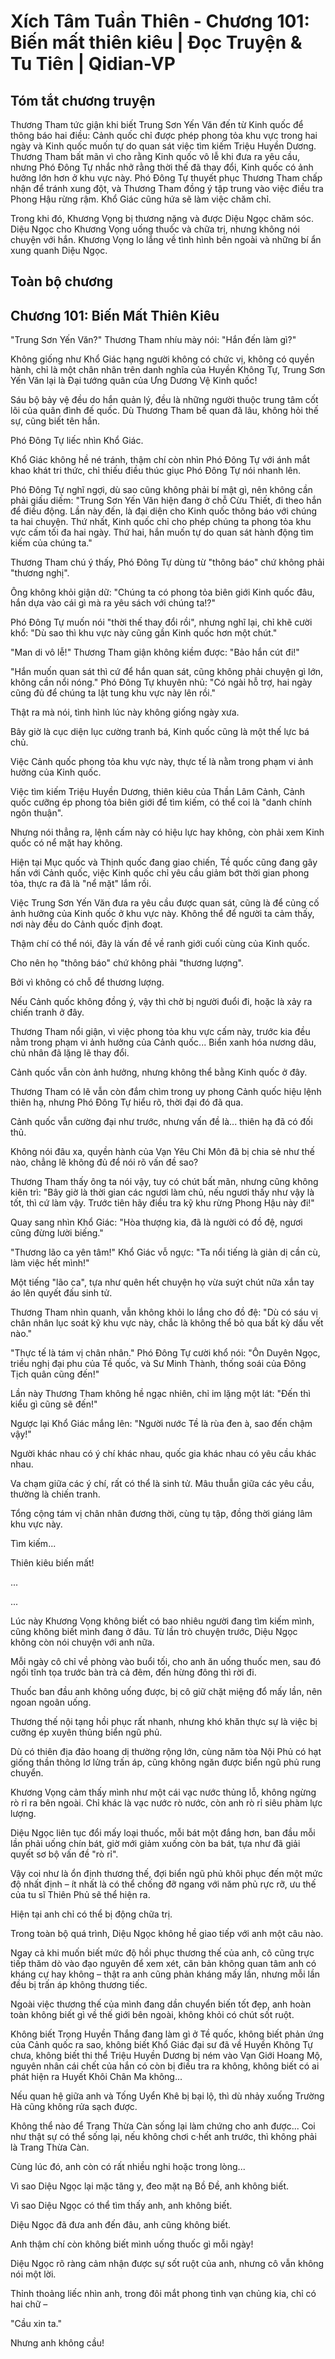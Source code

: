 # Xích Tâm Tuần Thiên - Chương 101: Biến mất thiên kiêu | Đọc Truyện & Tu Tiên | Qidian-VP



## Tóm tắt chương truyện

Thương Tham tức giận khi biết Trung Sơn Yến Văn đến từ Kinh quốc để thông báo hai điều: Cảnh quốc chỉ được phép phong tỏa khu vực trong hai ngày và Kinh quốc muốn tự do quan sát việc tìm kiếm Triệu Huyền Dương. Thương Tham bất mãn vì cho rằng Kinh quốc vô lễ khi đưa ra yêu cầu, nhưng Phó Đông Tự nhắc nhở rằng thời thế đã thay đổi, Kinh quốc có ảnh hưởng lớn hơn ở khu vực này. Phó Đông Tự thuyết phục Thương Tham chấp nhận để tránh xung đột, và Thương Tham đồng ý tập trung vào việc điều tra Phong Hậu rừng rậm. Khổ Giác cũng hứa sẽ làm việc chăm chỉ.

Trong khi đó, Khương Vọng bị thương nặng và được Diệu Ngọc chăm sóc. Diệu Ngọc cho Khương Vọng uống thuốc và chữa trị, nhưng không nói chuyện với hắn. Khương Vọng lo lắng về tình hình bên ngoài và những bí ẩn xung quanh Diệu Ngọc.


## Toàn bộ chương

## Chương 101: Biến Mất Thiên Kiêu

"Trung Sơn Yến Văn?" Thương Tham nhíu mày nói: "Hắn đến làm gì?"

Không giống như Khổ Giác hạng người không có chức vị, không có quyền hành, chỉ là một chân nhân trên danh nghĩa của Huyền Không Tự, Trung Sơn Yến Văn lại là Đại tướng quân của Ưng Dương Vệ Kinh quốc!

Sáu bộ bảy vệ đều do hắn quản lý, đều là những người thuộc trung tâm cốt lõi của quân đình đế quốc. Dù Thương Tham bế quan đã lâu, không hỏi thế sự, cũng biết tên hắn.

Phó Đông Tự liếc nhìn Khổ Giác.

Khổ Giác không hề né tránh, thậm chí còn nhìn Phó Đông Tự với ánh mắt khao khát tri thức, chỉ thiếu điều thúc giục Phó Đông Tự nói nhanh lên.

Phó Đông Tự nghĩ ngợi, dù sao cũng không phải bí mật gì, nên không cần phải giấu diếm: "Trung Sơn Yến Văn hiện đang ở chỗ Cừu Thiết, đi theo hắn để điều động. Lần này đến, là đại diện cho Kinh quốc thông báo với chúng ta hai chuyện. Thứ nhất, Kinh quốc chỉ cho phép chúng ta phong tỏa khu vực cấm tối đa hai ngày. Thứ hai, hắn muốn tự do quan sát hành động tìm kiếm của chúng ta."

Thương Tham chú ý thấy, Phó Đông Tự dùng từ "thông báo" chứ không phải "thương nghị".

Ông không khỏi giận dữ: "Chúng ta có phong tỏa biên giới Kinh quốc đâu, hắn dựa vào cái gì mà ra yêu sách với chúng ta!?"

Phó Đông Tự muốn nói "thời thế thay đổi rồi", nhưng nghĩ lại, chỉ khẽ cười khổ: "Dù sao thì khu vực này cũng gần Kinh quốc hơn một chút."

"Man di vô lễ!" Thương Tham giận không kiềm được: "Bảo hắn cút đi!"

"Hắn muốn quan sát thì cứ để hắn quan sát, cũng không phải chuyện gì lớn, không cần nổi nóng." Phó Đông Tự khuyên nhủ: "Có ngài hỗ trợ, hai ngày cũng đủ để chúng ta lật tung khu vực này lên rồi."

Thật ra mà nói, tình hình lúc này không giống ngày xưa.

Bây giờ là cục diện lục cường tranh bá, Kinh quốc cũng là một thế lực bá chủ.

Việc Cảnh quốc phong tỏa khu vực này, thực tế là nằm trong phạm vi ảnh hưởng của Kinh quốc.

Việc tìm kiếm Triệu Huyền Dương, thiên kiêu của Thần Lâm Cảnh, Cảnh quốc cưỡng ép phong tỏa biên giới để tìm kiếm, có thể coi là "danh chính ngôn thuận".

Nhưng nói thẳng ra, lệnh cấm này có hiệu lực hay không, còn phải xem Kinh quốc có nể mặt hay không.

Hiện tại Mục quốc và Thịnh quốc đang giao chiến, Tề quốc cũng đang gây hấn với Cảnh quốc, việc Kinh quốc chỉ yêu cầu giảm bớt thời gian phong tỏa, thực ra đã là "nể mặt" lắm rồi.

Việc Trung Sơn Yến Văn đưa ra yêu cầu được quan sát, cũng là để củng cố ảnh hưởng của Kinh quốc ở khu vực này. Không thể để người ta cảm thấy, nơi này đều do Cảnh quốc định đoạt.

Thậm chí có thể nói, đây là vấn đề về ranh giới cuối cùng của Kinh quốc.

Cho nên họ "thông báo" chứ không phải "thương lượng".

Bởi vì không có chỗ để thương lượng.

Nếu Cảnh quốc không đồng ý, vậy thì chờ bị người đuổi đi, hoặc là xảy ra chiến tranh ở đây.

Thương Tham nổi giận, vì việc phong tỏa khu vực cấm này, trước kia đều nằm trong phạm vi ảnh hưởng của Cảnh quốc... Biển xanh hóa nương dâu, chủ nhân đã lặng lẽ thay đổi.

Cảnh quốc vẫn còn ảnh hưởng, nhưng không thể bằng Kinh quốc ở đây.

Thương Tham có lẽ vẫn còn đắm chìm trong uy phong Cảnh quốc hiệu lệnh thiên hạ, nhưng Phó Đông Tự hiểu rõ, thời đại đó đã qua.

Cảnh quốc vẫn cường đại như trước, nhưng vấn đề là... thiên hạ đã có đối thủ.

Không nói đâu xa, quyền hành của Vạn Yêu Chi Môn đã bị chia sẻ như thế nào, chẳng lẽ không đủ để nói rõ vấn đề sao?

Thương Tham thấy ông ta nói vậy, tuy có chút bất mãn, nhưng cũng không kiên trì: "Bây giờ là thời gian các ngươi làm chủ, nếu ngươi thấy như vậy là tốt, thì cứ làm vậy. Trước tiên hãy điều tra kỹ khu rừng Phong Hậu này đi!"

Quay sang nhìn Khổ Giác: "Hòa thượng kia, đã là người có đồ đệ, ngươi cũng đừng lười biếng."

"Thương lão ca yên tâm!" Khổ Giác vỗ ngực: "Ta nổi tiếng là giản dị cần cù, làm việc hết mình!"

Một tiếng "lão ca", tựa như quên hết chuyện họ vừa suýt chút nữa xắn tay áo lên quyết đấu sinh tử.

Thương Tham nhìn quanh, vẫn không khỏi lo lắng cho đồ đệ: "Dù có sáu vị chân nhân lục soát kỹ khu vực này, chắc là không thể bỏ qua bất kỳ dấu vết nào."

"Thực tế là tám vị chân nhân." Phó Đông Tự cười khổ nói: "Ôn Duyên Ngọc, triều nghị đại phu của Tề quốc, và Sư Minh Thành, thống soái của Đông Tịch quân cũng đến!"

Lần này Thương Tham không hề ngạc nhiên, chỉ im lặng một lát: "Đến thì kiểu gì cũng sẽ đến!"

Ngược lại Khổ Giác mắng lên: "Người nước Tề là rùa đen à, sao đến chậm vậy!"

Người khác nhau có ý chí khác nhau, quốc gia khác nhau có yêu cầu khác nhau.

Va chạm giữa các ý chí, rất có thể là sinh tử. Mâu thuẫn giữa các yêu cầu, thường là chiến tranh.

Tổng cộng tám vị chân nhân đương thời, cùng tụ tập, đồng thời giáng lâm khu vực này.

Tìm kiếm...

Thiên kiêu biến mất!

...

...

Lúc này Khương Vọng không biết có bao nhiêu người đang tìm kiếm mình, cũng không biết mình đang ở đâu. Từ lần trò chuyện trước, Diệu Ngọc không còn nói chuyện với anh nữa.

Mỗi ngày cô chỉ về phòng vào buổi tối, cho anh ăn uống thuốc men, sau đó ngồi tĩnh tọa trước bàn trà cả đêm, đến hừng đông thì rời đi.

Thuốc ban đầu anh không uống được, bị cô giữ chặt miệng đổ mấy lần, nên ngoan ngoãn uống.

Thương thế nội tạng hồi phục rất nhanh, nhưng khó khăn thực sự là việc bị cưỡng ép xuyên thủng biển ngũ phủ.

Dù có thiên địa đảo hoang dị thường rộng lớn, cùng năm tòa Nội Phủ có hạt giống thần thông lơ lửng trấn áp, cũng không ngăn được biển ngũ phủ rung chuyển.

Khương Vọng cảm thấy mình như một cái vạc nước thủng lỗ, không ngừng rò rỉ ra bên ngoài. Chỉ khác là vạc nước rò nước, còn anh rò rỉ siêu phàm lực lượng.

Diệu Ngọc liên tục đổi mấy loại thuốc, mỗi bát một đắng hơn, ban đầu mỗi lần phải uống chín bát, giờ mới giảm xuống còn ba bát, tựa như đã giải quyết sơ bộ vấn đề "rò rỉ".

Vậy coi như là ổn định thương thế, đợi biển ngũ phủ khôi phục đến một mức độ nhất định – ít nhất là có thể chống đỡ ngang với năm phủ rực rỡ, ưu thế của tu sĩ Thiên Phủ sẽ thể hiện ra.

Hiện tại anh chỉ có thể bị động chữa trị.

Trong toàn bộ quá trình, Diệu Ngọc không hề giao tiếp với anh một câu nào.

Ngay cả khi muốn biết mức độ hồi phục thương thế của anh, cô cũng trực tiếp thăm dò vào đạo nguyên để xem xét, căn bản không quan tâm anh có kháng cự hay không – thật ra anh cũng phản kháng mấy lần, nhưng mỗi lần đều bị trấn áp không thương tiếc.

Ngoài việc thương thế của mình đang dần chuyển biến tốt đẹp, anh hoàn toàn không biết gì về thế giới bên ngoài, không khỏi có chút sốt ruột.

Không biết Trọng Huyền Thắng đang làm gì ở Tề quốc, không biết phản ứng của Cảnh quốc ra sao, không biết Khổ Giác đại sư đã về Huyền Không Tự chưa, không biết thi thể Triệu Huyền Dương bị ném vào Vạn Giới Hoang Mộ, nguyên nhân cái chết của hắn có còn bị điều tra ra không, không biết có ai phát hiện ra Huyết Khôi Chân Ma không...

Nếu quan hệ giữa anh và Tống Uyển Khê bị bại lộ, thì dù nhảy xuống Trường Hà cũng không rửa sạch được.

Không thể nào để Trang Thừa Càn sống lại làm chứng cho anh được... Coi như thật sự có thể sống lại, nếu không chơi c·hết anh trước, thì không phải là Trang Thừa Càn.

Cùng lúc đó, anh còn có rất nhiều nghi hoặc trong lòng...

Vì sao Diệu Ngọc lại mặc tăng y, đeo mặt nạ Bồ Đề, anh không biết.

Vì sao Diệu Ngọc có thể tìm thấy anh, anh không biết.

Diệu Ngọc đã đưa anh đến đâu, anh cũng không biết.

Anh thậm chí còn không biết mình uống thuốc gì mỗi ngày!

Diệu Ngọc rõ ràng cảm nhận được sự sốt ruột của anh, nhưng cô vẫn không nói một lời.

Thỉnh thoảng liếc nhìn anh, trong đôi mắt phong tình vạn chủng kia, chỉ có hai chữ –

"Cầu xin ta."

Nhưng anh không cầu!